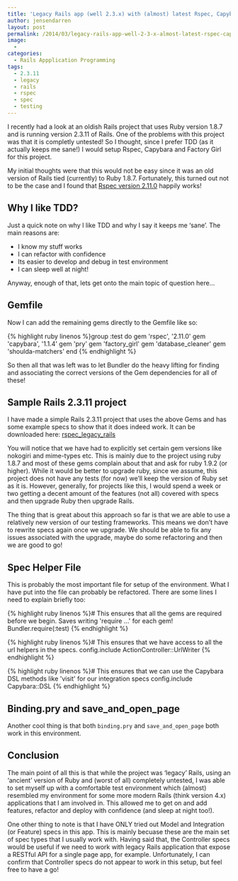 ```yaml
---
title: 'Legacy Rails app (well 2.3.x) with (almost) latest Rspec, Capybara &#038; Factory Girl'
author: jensendarren
layout: post
permalink: /2014/03/legacy-rails-app-well-2-3-x-almost-latest-rspec-capybara-factory-girl/
image:
  -
categories:
  - Rails Appplication Programming
tags:
  - 2.3.11
  - legacy
  - rails
  - rspec
  - spec
  - testing
---
```

I recently had a look at an oldish Rails project that uses Ruby version 1.8.7 and is running version 2.3.11 of Rails. One of the problems with this project was that it is completly untested! So I thought, since I prefer TDD (as it actually keeps me sane!) I would setup Rspec, Capybara and Factory Girl for this project.

My initial thoughts were that this would not be easy since it was an old version of Rails tied (currently) to Ruby 1.8.7. Fortunately, this turned out not to be the case and I found that [Rspec version 2.11.0][1] happily works!

## Why I like TDD?

Just a quick note on why I like TDD and why I say it keeps me &#8216;sane&#8217;. The main reasons are:

*   I know my stuff works
*   I can refactor with confidence
*   Its easier to develop and debug in test environment
*   I can sleep well at night!

Anyway, enough of that, lets get onto the main topic of question here&#8230;

## Gemfile

Now I can add the remaining gems directly to the Gemfile like so:

{% highlight ruby linenos %}group :test do
  gem 'rspec', '2.11.0'
  gem 'capybara', '1.1.4'
  gem 'pry'
  gem 'factory_girl'
  gem 'database_cleaner'
  gem 'shoulda-matchers'
end
{% endhighlight %}

So then all that was left was to let Bundler do the heavy lifting for finding and associating the correct versions of the Gem dependencies for all of these!

## Sample Rails 2.3.11 project

I have made a simple Rails 2.3.11 project that uses the above Gems and has some example specs to show that it does indeed work. It can be downloaded here: [rspec\_legacy\_rails][2]

You will notice that we have had to explicitly set certain gem versions like nokogiri and mime-types etc. This is mainly due to the project using ruby 1.8.7 and most of these gems complain about that and ask for ruby 1.9.2 (or higher). While it would be better to upgrade ruby, since we assume, this project does not have any tests (for now) we&#8217;ll keep the version of Ruby set as it is. However, generally, for projects like this, I would spend a week or two getting a decent amount of the features (not all) covered with specs and then upgrade Ruby then upgrade Rails.

The thing that is great about this approach so far is that we are able to use a relatively new version of our testing frameworks. This means we don&#8217;t have to rewrite specs again once we upgrade. We should be able to fix any issues associated with the upgrade, maybe do some refactoring and then we are good to go!

## Spec Helper File

This is probably the most important file for setup of the environment. What I have put into the file can probably be refactored. There are some lines I need to explain briefly too:

{% highlight ruby linenos %}# This ensures that all the gems are required before we begin. Saves writing 'require ...' for each gem!
Bundler.require(:test)
{% endhighlight %}

{% highlight ruby linenos %}# This ensures that we have access to all the url helpers in the specs.
config.include ActionController::UrlWriter
{% endhighlight %}

{% highlight ruby linenos %}# This ensures that we can use the Capybara DSL methods like 'visit' for our integration specs
config.include Capybara::DSL
{% endhighlight %}

## Binding.pry and save\_and\_open_page

Another cool thing is that both `binding.pry` and `save_and_open_page` both work in this environment.

## Conclusion

The main point of all this is that while the project was &#8216;legacy&#8217; Rails, using an &#8216;ancient&#8217; version of Ruby and (worst of all) completely untested, I was able to set myself up with a comfortable test environment which (almost) resembled my environment for some more modern Rails (think version 4.x) applications that I am involved in. This allowed me to get on and add features, refactor and deploy with confidence (and sleep at night too!).

One other thing to note is that I have ONLY tried out Model and Integration (or Feature) specs in this app. This is mainly becuase these are the main set of spec types that I usually work with. Having said that, the Controller specs would be useful if we need to work with legacy Rails application that expose a RESTful API for a single page app, for example. Unfortunately, I can confirm that Controller specs do not appear to work in this setup, but feel free to have a go!

 [1]: https://rubygems.org/gems/rspec/versions/2.11.0
 [2]: https://github.com/tweetegy/rspec_legacy_rails
